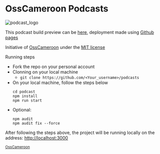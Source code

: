 # OssCameroon Podcasts
![podcast_logo](https://user-images.githubusercontent.com/71908316/162823953-f69840a1-d47d-4d01-adb6-5722483770a0.png)

This podcast build preview can be [here](https://go-records.me/podcasts), deployment made using [Github pages](https://pages.github.com/)

Initiative of [OssCameroon](https://osscameroon.com/) under the [MIT license](https://opensource.org/licenses/MIT)

Running steps
- Fork the repo on your personal account
- Clonning on your local machine
  - `git clone https://github.com/<Your_username>/podcasts`
- On your local machine, follow the steps below
  ``` 
  cd podcast
  npm install
  npm run start
  ```
- Optional:
  ```
  npm audit
  npm audit fix --force
  ```
 
 After following the steps above, the project will be running locally on the address: [http://localhost:3000](http://localhost:3000)
 
 <sub>[OssCameroon](https://github.com/osscameroon)</sub>
